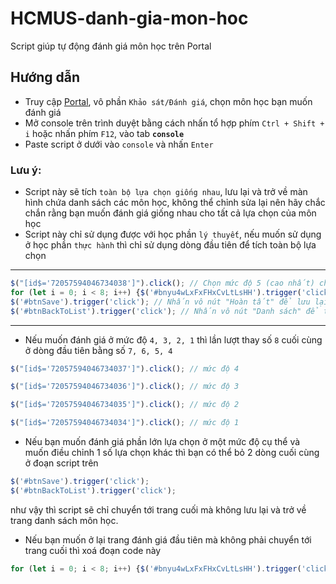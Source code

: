 # HCMUS-danh-gia-mon-hoc
Script giúp tự động đánh giá môn học trên Portal

## Hướng dẫn
- Truy cập [Portal](http://portal.hcmus.edu.vn/
), vô phần `Khảo sát/Đánh giá`, chọn môn học bạn muốn đánh giá
- Mở console trên trình duyệt bằng cách nhấn tổ hợp phím `Ctrl + Shift + i` hoặc nhấn phím `F12`, vào tab **`console`**
- Paste script ở dưới vào `console` và nhấn `Enter`

### Lưu ý:
   - Script này sẽ tích `toàn bộ lựa chọn giống nhau`, lưu lại và trở về màn hình chứa danh sách các môn học, không thể chỉnh sửa lại nên hãy chắc chắn rằng bạn muốn đánh giá giống nhau cho tất cả lựa chọn của môn học
   - Script này chỉ sử dụng được với học phần `lý thuyết`, nếu muốn sử dụng ở học phần `thực hành` thì chỉ sử dụng dòng đầu tiên để tích toàn bộ lựa chọn 
---
```js
$("[id$='72057594046734038']").click(); // Chọn mức độ 5 (cao nhất) cho tất cả lựa chọn có ở môn học
for (let i = 0; i < 8; i++) {$('#bnyu4wLxFxFHxCvLtLsHH').trigger('click');} // Chuyển tới trang cuối cùng bằng cách nhấn "Tiếp"
$('#btnSave').trigger('click'); // Nhấn vô nút "Hoàn tất" để lưu lại đánh giá
$('#btnBackToList').trigger('click'); // Nhấn vô nút "Danh sách" để trở về trang chứa danh sách môn học
```
---
- Nếu muốn đánh giá ở mức độ `4, 3, 2, 1` thì lần lượt thay số `8` cuối cùng ở dòng đầu tiên bằng số `7, 6, 5, 4`
```js    
$("[id$='72057594046734037']").click(); // mức độ 4

$("[id$='72057594046734036']").click(); // mức độ 3

$("[id$='72057594046734035']").click(); // mức độ 2

$("[id$='72057594046734034']").click(); // mức độ 1
```

- Nếu bạn muốn đánh giá phần lớn lựa chọn ở một mức độ cụ thể và muốn điều chỉnh 1 số lựa chọn khác thì bạn có thể bỏ 2 dòng cuối cùng ở đoạn script trên
```js 
$('#btnSave').trigger('click');
$('#btnBackToList').trigger('click'); 
```
như vậy thì script sẽ chỉ chuyển tới trang cuối mà không lưu lại và trở về trang danh sách môn học.

- Nếu bạn muốn ở lại trang đánh giá đầu tiên mà không phải chuyển tới trang cuối thì xoá đoạn code này
```js 
for (let i = 0; i < 8; i++) {$('#bnyu4wLxFxFHxCvLtLsHH').trigger('click');}
```
